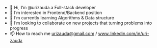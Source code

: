 - 👋 Hi, I’m @urizauda a Full-stack developer
- 👀 I’m interested in Frontend/Backend position
- 🌱 I’m currently learning Algorithms & Data structure
- 💞️ I’m looking to collaborate on new projects that turning problems into progress
- 📫 How to reach me urizauda@gmail.com / www.linkedin.com/in/uri-zauda

<!---
urizauda/urizauda is a ✨ special ✨ repository because its `README.md` (this file) appears on your GitHub profile.
You can click the Preview link to take a look at your changes.
--->
